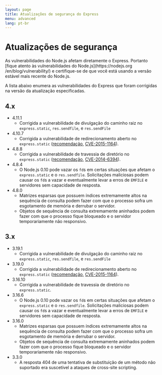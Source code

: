 ```yaml
---
layout: page
title: Atualizações de segurança do Express
menu: advanced
lang: pt-br
---
```


# Atualizações de segurança

<div class="doc-box doc-notice" markdown="1">
As vulnerabilidades do Node.js afetam diretamente o Express. Portanto
[fique atento às
vulnerabilidades do Node.js](https://nodejs.org
/en/blog/vulnerability/) e certifique-se de que você está
usando a versão estável mais recente do Node.js.
</div>

A lista abaixo enumera as vulnerabilidades do Express que foram
corrigidas na versão da atualização especificadas.

## 4.x

  * 4.11.1
    * Corrigida a vulnerabilidade de divulgação do caminho
raiz no `express.static`, `res.sendfile`, e `res.sendFile`
  * 4.10.7
    * Corrigida a vulnerabilidade de redirecionamento aberto
no `express.static` ([recomendação](https://npmjs.com/advisories/35),
[CVE-2015-1164](http://cve.mitre.org/cgi-bin/cvename.cgi?name=CVE-2015-1164)).
  * 4.8.8
    * Corrigida a vulnerabilidade de travessia de diretório no `express.static` ([recomendação](http://npmjs.com/advisories/32), [CVE-2014-6394](http://cve.mitre.org/cgi-bin/cvename.cgi?name=CVE-2014-6394)).
  * 4.8.4
    * O Node.js 0.10 pode vazar os `fd`s em certas situações que afetam o `express.static` e o
`res.sendfile`. Solicitações maliciosas podem causar os `fd`s a vazar e eventualmente levar a erros
de `EMFILE` e servidores sem capacidade de resposta.
  * 4.8.0
    * Matrizes esparsas que possuem índices extremamente altos na sequência de consulta podem fazer com que o processo sofra um
esgotamento de memória e derrubar o servidor.
    * Objetos de sequência de consulta extremamente aninhados podem fazer com que o processo fique bloqueado e o servidor
temporariamente não responsivo.


## 3.x

  * 3.19.1
    * Corrigida a vulnerabilidade de divulgação do caminho raiz no `express.static`,
`res.sendfile`, e `res.sendFile`
  * 3.19.0
    * Corrigida a vulnerabilidade de redirecionamento aberto no `express.static` ([recomendação](https://npmjs.com/advisories/35),
[CVE-2015-1164](http://cve.mitre.org/cgi-bin/cvename.cgi?name=CVE-2015-1164)).
  * 3.16.10
    * Corrigida a vulnerabilidade de travessia de diretório no `express.static`.
  * 3.16.6
    * O Node.js 0.10 pode vazar os `fd`s em certas situações que afetam o `express.static` e o
`res.sendfile`. Solicitações maliciosas podem causar os `fd`s a vazar e eventualmente levar a erros de
`EMFILE` e servidores sem capacidade de resposta.
  * 3.16.0
    * Matrizes esparsas que possuem índices extremamente altos na sequência de consulta podem fazer com que o processo sofra um
esgotamento de memória e derrubar o servidor.
    * Objetos de sequência de consulta extremamente aninhados podem fazer com que o processo fique bloqueado e o servidor
temporariamente não responsivo.
  * 3.3.0
    * A resposta 404 de uma tentativa de substituição de um método não suportado era suscetível a ataques de cross-site scripting.
